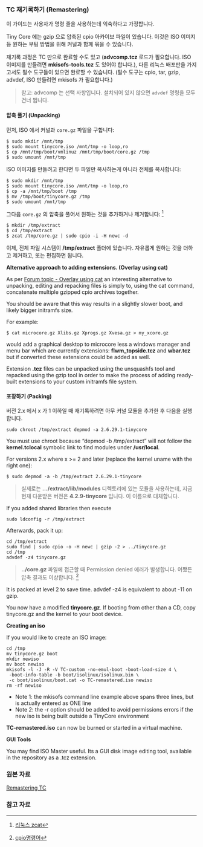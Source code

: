 ### TC 재기록하기 (Remastering)

이 가이드는 사용자가 명령 줄을 사용하는데 익숙하다고 가정합니다.

Tiny Core 에는 gzip 으로 압축된 cpio 아카이브 파일이 있습니다. 이것은 ISO 이미지 등 원하는 부팅 방법을 위해 커널과 함께 묶을 수 있습니다.

재기록 과정은 TC 만으로 완료할 수도 있고 (**advcomp.tcz** 로드가 필요합니다. ISO 이미지를 만들려면 **mkisofs-tools.tcz** 도 있어야 합니다.), 다른 리눅스 배포판을 가지고서도 필수 도구들이 있으면 완료할 수 있습니다. (필수 도구는 cpio, tar, gzip, advdef, ISO 만들려면 mkisofs 가 필요합니다.)

> 참고: advcomp 는 선택 사항입니다. 설치되어 있지 않으면 `advdef` 명령을 모두 건너 뜁니다.

#### 압축 풀기 (Unpacking)

먼저, ISO 에서 커널과 `core.gz` 파일을 구합니다:

```
$ sudo mkdir /mnt/tmp
$ sudo mount tinycore.iso /mnt/tmp -o loop,ro
$ cp /mnt/tmp/boot/vmlinuz /mnt/tmp/boot/core.gz /tmp
$ sudo umount /mnt/tmp
```

ISO 이미지를 만들려고 한다면 두 파일만 복사하는게 아니라 전체를 복사합니다:

```
$ sudo mkdir /mnt/tmp
$ sudo mount tinycore.iso /mnt/tmp -o loop,ro
$ cp -a /mnt/tmp/boot /tmp
$ mv /tmp/boot/tinycore.gz /tmp
$ sudo umount /mnt/tmp
```

그다음 `core.gz` 의 압축을 풀어서 원하는 것을 추가하거나 제거합니다: [^zetawiki-zcat]

```
$ mkdir /tmp/extract
$ cd /tmp/extract
$ zcat /tmp/core.gz | sudo cpio -i -H newc -d
```

이제, 전체 파일 시스템이 **/tmp/extract** 폴더에 있습니다. 자유롭게 원하는 것을 더하고 제거하고, 또는 편집하면 됩니다.

**Alternative approach to adding extensions. (Overlay using cat)**

As per [Forum topic - Overlay using cat](http://forum.tinycorelinux.net/index.php?topic=8437.0) an interesting alternative to unpacking, editing and repacking files is simply to, using the cat command, concatenate multiple gzipped cpio archives together.

You should be aware that this way results in a slightly slower boot, and likely bigger initramfs size.

For example:

```
$ cat microcore.gz Xlibs.gz Xprogs.gz Xvesa.gz > my_xcore.gz 
```

would add a graphical desktop to microcore less a windows manager and menu bar which are currently extensions: **flwm_topside.tcz** and **wbar.tcz** but if converted these extensions could be added as well.

Extension **.tcz** files can be unpacked using the unsquashfs tool and repacked using the gzip tool in order to make the process of adding ready-built extensions to your custom initramfs file system.

#### 포장하기 (Packing)

버전 2.x 에서 x 가 1 이하일 때 재기록하려면 아무 커널 모듈을 추가한 후 다음을 실행합니다.

```
sudo chroot /tmp/extract depmod -a 2.6.29.1-tinycore
```

You must use chroot because “depmod -b /tmp/extract” will not follow the **kernel.tclocal** symbolic link to find modules under **/usr/local**.

For versions 2.x where x >= 2 and later (replace the kernel uname with the right one):

```
$ sudo depmod -a -b /tmp/extract 2.6.29.1-tinycore
```

> 실제로는 **.../extract/lib/modules** 디렉토리에 있는 모듈을 사용하는데, 지금 현재 다운받은 버전은 **4.2.9-tinycore** 입니다. 이 이름으로 대체합니다.

If you added shared libraries then execute

```
sudo ldconfig -r /tmp/extract
```

Afterwards, pack it up:

```
cd /tmp/extract
sudo find | sudo cpio -o -H newc | gzip -2 > ../tinycore.gz
cd /tmp
advdef -z4 tinycore.gz
```

> **../core.gz** 파일에 접근할 때 Permission denied 에러가 발생합니다. 어쨌든 압축 결과도 이상합니다. [^egloos-847559]

It is packed at level 2 to save time. advdef -z4 is equivalent to about -11 on gzip.

You now have a modified **tinycore.gz**. If booting from other than a CD, copy tinycore.gz and the kernel to your boot device.

**Creating an iso**

If you would like to create an ISO image:

```
cd /tmp
mv tinycore.gz boot
mkdir newiso
mv boot newiso
mkisofs -l -J -R -V TC-custom -no-emul-boot -boot-load-size 4 \
 -boot-info-table -b boot/isolinux/isolinux.bin \
 -c boot/isolinux/boot.cat -o TC-remastered.iso newiso
rm -rf newiso
```

* Note 1: the mkisofs command line example above spans three lines, but is actually entered as ONE line
* Note 2: the -r option should be added to avoid permissions errors if the new iso is being built outside a TinyCore environment

**TC-remastered.iso** can now be burned or started in a virtual machine.

**GUI Tools**

You may find ISO Master useful. Its a GUI disk image editing tool, available in the repository as a .tcz extension.

### 원본 자료

[Remastering TC](http://wiki.tinycorelinux.net/wiki:remastering)

### 참고 자료

[^zetawiki-zcat]: [리눅스 zcat](http://zetawiki.com/wiki/리눅스_zcat)

[^egloos-847559]: [cpio명령어](http://egloos.zum.com/malgum/v/847559)